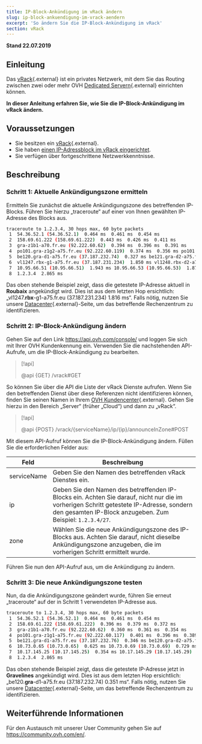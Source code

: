 ```yaml
---
title: IP-Block-Ankündigung im vRack ändern
slug: ip-block-ankuendigung-im-vrack-aendern
excerpt: 'So ändern Sie die IP-Block-Ankündigung im vRack'
section: vRack
---
```


**Stand 22.07.2019**

## Einleitung

Das [vRack]({ovh_www}/loesungen/vrack/){.external} ist ein privates Netzwerk, mit dem Sie das Routing zwischen zwei oder mehr OVH [Dedicated Servern]({ovh_www}/dedicated_server/){.external} einrichten können.

**In dieser Anleitung erfahren Sie, wie Sie die IP-Block-Ankündigung im vRack ändern.**

## Voraussetzungen

- Sie besitzen ein [vRack]({ovh_www}/loesungen/vrack/){.external}.
- Sie haben [einen IP-Adressblock im vRack eingerichtet](../vrack-ip-block-hinzufuegen-oder-entfernen/).
- Sie verfügen über fortgeschrittene Netzwerkkenntnisse.

## Beschreibung

### Schritt 1: Aktuelle Ankündigungszone ermitteln

Ermitteln Sie zunächst die aktuelle Ankündigungszone des betreffenden IP-Blocks. Führen Sie hierzu „traceroute“ auf einer von Ihnen gewählten IP-Adresse des Blocks aus. 

```sh
traceroute to 1.2.3.4, 30 hops max, 60 byte packets
 1  54.36.52.1 (54.36.52.1)  0.464 ms  0.461 ms  0.454 ms
 2  158.69.61.222 (158.69.61.222)  0.443 ms  0.426 ms  0.411 ms
 3  gra-z1b1-a70.fr.eu (92.222.60.62)  0.394 ms  0.396 ms  0.391 ms
 4  po101.gra-z1g2-a75.fr.eu (92.222.60.119)  0.374 ms  0.356 ms po101.gra-z1g1-a75.fr.eu (92.222.60.117)  0.333 ms
 5  be120.gra-d1-a75.fr.eu (37.187.232.74)  0.327 ms be121.gra-d2-a75.fr.eu (37.187.232.80)  0.335 ms be120.gra-d2-a75.fr.eu (37.187.232.78)  0.328 ms
 6  vl1247.rbx-g1-a75.fr.eu (37.187.231.234)  1.850 ms vl1248.rbx-d2-a75.fr.eu (37.187.231.252)  1.874 ms vl1247.rbx-g1-a75.fr.eu (37.187.231.234)  1.816 ms
 7  10.95.66.51 (10.95.66.51)  1.943 ms 10.95.66.53 (10.95.66.53)  1.872 ms 10.95.66.59 (10.95.66.59)  1.860 ms
 8  1.2.3.4  2.865 ms
```

Das oben stehende Beispiel zeigt, dass die getestete IP-Adresse aktuell in **Roubaix** angekündigt wird. Dies ist aus dem letzten Hop ersichtlich: „vl1247.**rbx**-g1-a75.fr.eu (37.187.231.234) 1.816 ms“. Falls nötig, nutzen Sie unsere [Datacenter](https://www.ovh.de/unternehmen/rechenzentren.xml){.external}-Seite, um das betreffende Rechenzentrum zu identifizieren.

### Schritt 2: IP-Block-Ankündigung ändern

Gehen Sie auf den Link <https://api.ovh.com/console/> und loggen Sie sich mit Ihrer OVH Kundenkennung ein. Verwenden Sie die nachstehenden API-Aufrufe, um die IP-Block-Ankündigung zu bearbeiten.

> [!api]
>
> @api {GET} /vrack#GET
> 

So können Sie über die API die Liste der vRack Dienste aufrufen. Wenn Sie den betreffenden Dienst über diese Referenzen nicht identifizieren können, finden Sie seinen Namen in Ihrem [OVH Kundencenter](https://www.ovh.com/auth/?action=gotomanager){.external}. Gehen Sie hierzu in den Bereich „Server“ (früher „Cloud“) und dann zu „vRack“.

> [!api]
>
> @api {POST} /vrack/{serviceName}/ip/{ip}/announceInZone#POST
> 

Mit diesem API-Aufruf können Sie die IP-Block-Ankündigung ändern. Füllen Sie die erforderlichen Felder aus:

|Feld|Beschreibung|
|---|---|
|serviceName|Geben Sie den Namen des betreffenden vRack Dienstes ein.|
|ip|Geben Sie den Namen des betreffenden IP-Blocks ein. Achten Sie darauf, nicht nur die im vorherigen Schritt getestete IP-Adresse, sondern den gesamten IP-Block anzugeben. Zum Beispiel: `1.2.3.4/27`.|
|zone|Wählen Sie die neue Ankündigungszone des IP-Blocks aus. Achten Sie darauf, nicht dieselbe Ankündigungszone anzugeben, die im vorherigen Schritt ermittelt wurde.|

Führen Sie nun den API-Aufruf aus, um die Ankündigung zu ändern.

### Schritt 3: Die neue Ankündigungszone testen

Nun, da die Ankündigungszone geändert wurde, führen Sie erneut „traceroute“ auf der in Schritt 1 verwendeten IP-Adresse aus.

```sh
traceroute to 1.2.3.4, 30 hops max, 60 byte packets
 1  54.36.52.1 (54.36.52.1)  0.464 ms  0.461 ms  0.454 ms
 2  158.69.61.222 (158.69.61.222)  0.396 ms  0.379 ms  0.372 ms
 3  gra-z1b1-a70.fr.eu (92.222.60.62)  0.360 ms  0.361 ms  0.354 ms
 4  po101.gra-z1g1-a75.fr.eu (92.222.60.117)  0.401 ms  0.396 ms  0.389 ms
 5  be121.gra-d1-a75.fr.eu (37.187.232.76)  0.346 ms be120.gra-d2-a75.fr.eu (37.187.232.78)  0.318 ms be120.gra-d1-a75.fr.eu (37.187.232.74)  0.351 ms
 6  10.73.0.65 (10.73.0.65)  0.625 ms 10.73.0.69 (10.73.0.69)  0.729 ms 10.73.0.65 (10.73.0.65)  0.526 ms
 7  10.17.145.25 (10.17.145.25)  0.354 ms 10.17.145.29 (10.17.145.29)  0.426 ms 10.17.145.25 (10.17.145.25)  0.415 ms
 8  1.2.3.4  2.865 ms
```

Das oben stehende Beispiel zeigt, dass die getestete IP-Adresse jetzt in **Gravelines** angekündigt wird. Dies ist aus dem letzten Hop ersichtlich: „be120.**gra**-d1-a75.fr.eu (37.187.232.74) 0.351 ms“. Falls nötig, nutzen Sie unsere [Datacenter](https://www.ovh.de/unternehmen/rechenzentren.xml){.external}-Seite, um das betreffende Rechenzentrum zu identifizieren.

## Weiterführende Informationen

Für den Austausch mit unserer User Community gehen Sie auf <https://community.ovh.com/en/>.
